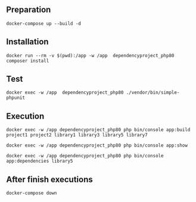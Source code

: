 ## Preparation

```
docker-compose up --build -d
```

## Installation
```
docker run --rm -v $(pwd):/app -w /app  dependencyproject_php80 composer install
```

## Test
```
docker exec -w /app  dependencyproject_php80 ./vendor/bin/simple-phpunit
```

## Execution
```
docker exec -w /app dependencyproject_php80 php bin/console app:build project1 project2 library1 library3 library5 library7
```

```
docker exec -w /app dependencyproject_php80 php bin/console app:show
```

```
docker exec -w /app dependencyproject_php80 php bin/console app:dependencies library5
```

## After finish executions
```
docker-compose down  
```
